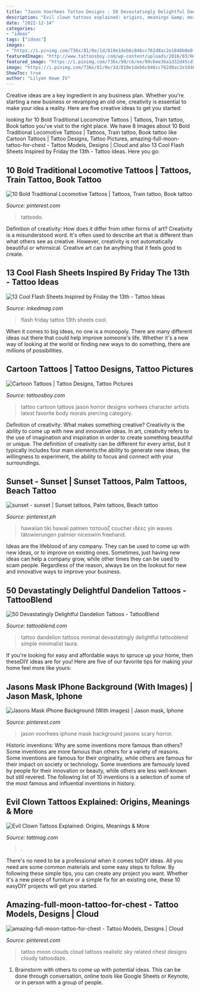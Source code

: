 ```yaml
---
title: "Jason Voorhees Tattoo Designs : 50 Devastatingly Delightful Dandelion Tattoos"
description: "Evil clown tattoos explained: origins, meanings &amp; more"
date: "2022-12-14"
categories:
- "ideas"
tags: ["ideas"]
images:
- "https://i.pinimg.com/736x/81/0e/1d/810e1deb6c846cc762d8ac2e1848b0e0.jpg"
featuredImage: "http://www.tattoosboy.com/wp-content/uploads/2016/03/Horror-Jason-Vorhees-Cartoon-Tattoo-Tb1110.jpg"
featured_image: "https://i.pinimg.com/736x/99/c6/ee/99c6ee36a1d32d45cd1138be4a9c3ae0.jpg"
image: "https://i.pinimg.com/736x/81/0e/1d/810e1deb6c846cc762d8ac2e1848b0e0.jpg"
ShowToc: true
author: "Lilyan Howe IV"
---
```



Creative ideas are a key ingredient in any business plan. Whether you're starting a new business or revamping an old one, creativity is essential to make your idea a reality. Here are five creative ideas to get you started: 

	

		
looking for 10 Bold Traditional Locomotive Tattoos | Tattoos, Train tattoo, Book tattoo you've visit to the right place. We have 8 Images about 10 Bold Traditional Locomotive Tattoos | Tattoos, Train tattoo, Book tattoo like Cartoon Tattoos | Tattoo Designs, Tattoo Pictures, amazing-full-moon-tattoo-for-chest - Tattoo Models, Designs | Cloud and also 13 Cool Flash Sheets Inspired by Friday the 13th - Tattoo Ideas. Here you go:
		
    
## 10 Bold Traditional Locomotive Tattoos | Tattoos, Train Tattoo, Book Tattoo

<img loading=lazy src="https://i.pinimg.com/736x/99/c6/ee/99c6ee36a1d32d45cd1138be4a9c3ae0.jpg" onerror="this.onerror=null;this.src='https://tse1.mm.bing.net/th?id=OIP.E6xvUT3qKjdhis5VeXWUJgHaHa&amp;pid=15.1';" alt="10 Bold Traditional Locomotive Tattoos | Tattoos, Train tattoo, Book tattoo">

_Source: pinterest.com_

>tattoodo. 

	

Definition of creativity: How does it differ from other forms of art?
Creativity is a misunderstood word. It's often used to describe art that is different than what others see as creative. However, creativity is not automatically beautiful or whimsical. Creative art can be anything that it feels good to create.

    
## 13 Cool Flash Sheets Inspired By Friday The 13th - Tattoo Ideas

<img loading=lazy src="https://www.inkedmag.com/.image/t_share/MTU5MDMyMTI2MjM0Njk5NTQ0/featuredimage.png" onerror="this.onerror=null;this.src='https://tse3.mm.bing.net/th?id=OIP.OZ4yIJhQuW19qxlPminmAwHaHX&amp;pid=15.1';" alt="13 Cool Flash Sheets Inspired by Friday the 13th - Tattoo Ideas">

_Source: inkedmag.com_

>flash friday tattoo 13th sheets cool. 

	

When it comes to big ideas, no one is a monopoly. There are many different ideas out there that could help improve someone's life. Whether it's a new way of looking at the world or finding new ways to do something, there are millions of possibilities. 

    
## Cartoon Tattoos | Tattoo Designs, Tattoo Pictures

<img loading=lazy src="http://www.tattoosboy.com/wp-content/uploads/2016/03/Horror-Jason-Vorhees-Cartoon-Tattoo-Tb1110.jpg" onerror="this.onerror=null;this.src='https://tse2.mm.bing.net/th?id=OIP.8wYb5ZiXcbi6Swy2Bd0LEQHaL5&amp;pid=15.1';" alt="Cartoon Tattoos | Tattoo Designs, Tattoo Pictures">

_Source: tattoosboy.com_

>tattoo cartoon tattoos jason horror designs vorhees character artists latest favorite body morals piercing category. 

	

Definition of creativity: What makes something creative?
Creativity is the ability to come up with new and innovative ideas. In art, creativity refers to the use of imagination and inspiration in order to create something beautiful or unique. The definition of creativity can be different for every artist, but it typically includes four main elements:the ability to generate new ideas, the willingness to experiment, the ability to focus and connect with your surroundings.

    
## Sunset - Sunset | Sunset Tattoos, Palm Tattoos, Beach Tattoo

<img loading=lazy src="https://i.pinimg.com/originals/87/46/e8/8746e8daf767483d0798967d8d9eb38b.jpg" onerror="this.onerror=null;this.src='https://tse3.mm.bing.net/th?id=OIP.cRCWI_NH143a9hyRHiCqJwHaLG&amp;pid=15.1';" alt="sunset - sunset | Sunset tattoos, Palm tattoos, Beach tattoo">

_Source: pinterest.ph_

>hawaiian tiki hawaii palmen τατουάζ coucher ιδέες yin waves tätowierungen palmier niceswim freehand. 

	

Ideas are the lifeblood of any company. They can be used to come up with new ideas, or to improve on existing ones. Sometimes, just having new ideas can help a company grow, while other times they can be used to scam people. Regardless of the reason, always be on the lookout for new and innovative ways to improve your business.

    
## 50 Devastatingly Delightful Dandelion Tattoos - TattooBlend

<img loading=lazy src="https://tattooblend.com/wp-content/uploads/2016/02/minimalistic-dandelion-tattoo-1.jpg" onerror="this.onerror=null;this.src='https://tse1.mm.bing.net/th?id=OIP.GH30cmnrGzGVMKGBa1BoOgHaJ6&amp;pid=15.1';" alt="50 Devastatingly Delightful Dandelion Tattoos - TattooBlend">

_Source: tattooblend.com_

>tattoo dandelion tattoos minimal devastatingly delightful tattooblend simple minimalist laura. 

	

If you're looking for easy and affordable ways to spruce up your home, then theseDIY ideas are for you! Here are five of our favorite tips for making your home feel more like yours: 

    
## Jasons Mask IPhone Background (With Images) | Jason Mask, Iphone

<img loading=lazy src="https://i.pinimg.com/736x/81/0e/1d/810e1deb6c846cc762d8ac2e1848b0e0.jpg" onerror="this.onerror=null;this.src='https://tse3.mm.bing.net/th?id=OIP.A0qHtPXTU2t57dgH3TQjjwAAAA&amp;pid=15.1';" alt="Jasons Mask iPhone Background (With images) | Jason mask, Iphone">

_Source: pinterest.com_

>jason voorhees iphone mask background jasons scary horror. 

	

Historic inventions: Why are some inventions more famous than others?
Some inventions are more famous than others for a variety of reasons. Some inventions are famous for their originality, while others are famous for their impact on society or technology. Some inventions are famously loved by people for their innovation or beauty, while others are less well-known but still revered. 
The following list of 10 inventions is a selection of some of the most famous and influential inventions in history.

    
## Evil Clown Tattoos Explained: Origins, Meanings &amp; More

<img loading=lazy src="https://tattmag.com/wp-content/uploads/2020/02/evil-clown-tattoo-93.jpg" onerror="this.onerror=null;this.src='https://tse2.mm.bing.net/th?id=OIP.oXZceEe4pG3LjIFOeSBQ-wHaIc&amp;pid=15.1';" alt="Evil Clown Tattoos Explained: Origins, Meanings &amp; More">

_Source: tattmag.com_

>. 

	

There's no need to be a professional when it comes toDIY ideas. All you need are some common materials and some easy steps to follow. By following these simple tips, you can create any project you want. Whether it's a new piece of furniture or a simple fix for an existing one, these 10 easyDIY projects will get you started.

    
## Amazing-full-moon-tattoo-for-chest - Tattoo Models, Designs | Cloud

<img loading=lazy src="https://i.pinimg.com/736x/06/00/9f/06009f71e896bdfa2a531ac36c819d1f.jpg" onerror="this.onerror=null;this.src='https://tse3.mm.bing.net/th?id=OIP.BvhjVnR1Yz_YLI-TnFEfFQHaJ5&amp;pid=15.1';" alt="amazing-full-moon-tattoo-for-chest - Tattoo Models, Designs | Cloud">

_Source: pinterest.com_

>tattoo moon clouds cloud tattoos realistic sky related chest designs cloudy tattoodaze. 

	

1. Brainstorm with others to come up with potential ideas. This can be done through conversation, online tools like Google Sheets or Keynote, or in person with a group of people.

